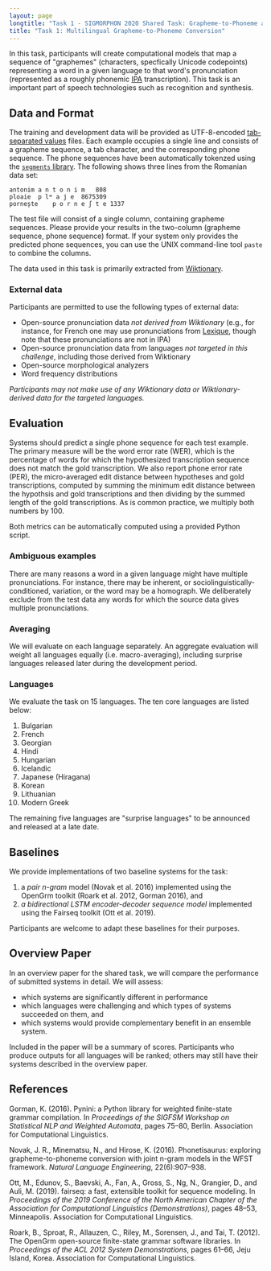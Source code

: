 ```yaml
---
layout: page
longtitle: "Task 1 - SIGMORPHON 2020 Shared Task: Grapheme-to-Phoneme and Unsupervised Induction of Morphology"
title: "Task 1: Multilingual Grapheme-to-Phoneme Conversion"
---
```


In this task, participants will create computational models that map a sequence
of "graphemes" (characters, specfically Unicode codepoints) representing a word
in a given language to that word's pronunciation (represented as a roughly
phonemic [IPA](https://en.wikipedia.org/wiki/International_Phonetic_Alphabet)
transcription). This task is an important part of speech technologies such as
recognition and synthesis.

Data and Format
---------------

The training and development data will be provided as UTF-8-encoded
[tab-separated values](https://en.wikipedia.org/wiki/Tab-separated_values)
files. Each example occupies a single line and consists of a grapheme sequence,
a tab character, and the corresponding phone sequence. The phone sequences have
been automatically tokenzed using the [`segments`
library](https://github.com/cldf/segments). The following shows three lines from
the Romanian data set:

    antonim	a n t o n i m	808
    ploaie	p lʷ a j e	8675309
    pornește	p o r n e ʃ t e	1337

The test file will consist of a single column, containing grapheme sequences.
Please provide your results in the two-column (grapheme sequence, phone
sequence) format. If your system only provides the predicted phone sequences,
you can use the UNIX command-line tool `paste` to combine the columns.

The data used in this task is primarily extracted from
[Wiktionary](https://en.wiktionary.org/wiki/Wiktionary:Main_Page).

### External data

Participants are permitted to use the following types of external data:

-   Open-source pronunciation data *not derived from Wiktionary* (e.g., for
    instance, for French one may use pronunciations from
    [Lexique](http://www.lexique.org/), though note that these pronunciations
    are not in IPA)
-   Open-source pronunciation data from languages *not targeted in this
    challenge*, including those derived from Wiktionary
-   Open-source morphological analyzers
-   Word frequency distributions

*Participants may not make use of any Wiktionary data or Wiktionary-derived data for the targeted
languages.*

Evaluation
----------

Systems should predict a single phone sequence for each test example. The
primary measure will be the word error rate (WER), which is the percentage of
words for which the hypothesized transcription sequence does not match the gold
transcription. We also report phone error rate (PER), the micro-averaged edit distance
between hypotheses and gold transcriptions, computed by summing the minimum edit
distance between the hypothsis and gold transcriptions and then dividing by the
summed length of the gold transcriptions. As is common practice, we multiply
both numbers by 100.

Both metrics can be automatically computed using a provided Python script.

### Ambiguous examples

There are many reasons a word in a given language might have multiple
pronunciations. For instance, there may be inherent, or
sociolinguistically-conditioned, variation, or the word may be a homograph. We
deliberately exclude from the test data any words for which the source data
gives multiple pronunciations.

### Averaging

We will evaluate on each language separately. An aggregate evaluation will
weight all languages equally (i.e. macro-averaging), including surprise
languages released later during the development period.

### Languages

We evaluate the task on 15 languages. The ten core languages are listed below:

1. Bulgarian
1. French
1. Georgian
1. Hindi
1. Hungarian
1. Icelandic
1. Japanese (Hiragana)
1. Korean
1. Lithuanian
1. Modern Greek

The remaining five languages are "surprise languages" to be announced and
released at a late date.

Baselines
---------

We provide implementations of two baseline systems for the task:

1.  a *pair n-gram* model (Novak et al. 2016) implemented using the OpenGrm
    toolkit (Roark et al. 2012, Gorman 2016), and
2.  *a bidirectional LSTM encoder-decoder sequence model* implemented using the
    Fairseq toolkit (Ott et al. 2019).

Participants are welcome to adapt these baselines for their purposes.

Overview Paper
--------------

In an overview paper for the shared task, we will compare the performance of
submitted systems in detail. We will assess:

-   which systems are significantly different in performance
-   which languages were challenging and which types of systems succeeded on
    them, and
-   which systems would provide complementary benefit in an ensemble system.

Included in the paper will be a summary of scores. Participants who produce
outputs for all languages will be ranked; others may still have their systems
described in the overview paper.

References
----------

Gorman, K. (2016). Pynini: a Python library for weighted finite-state grammar
compilation. In *Proceedings of the SIGFSM Workshop on Statistical NLP and
Weighted Automata*, pages 75–80, Berlin. Association for Computational
Linguistics.

Novak, J. R., Minematsu, N., and Hirose, K. (2016). Phonetisaurus: exploring
grapheme-to-phoneme conversion with joint n-gram models in the WFST framework.
*Natural Language Engineering*, 22(6):907–938.

Ott, M., Edunov, S., Baevski, A., Fan, A., Gross, S., Ng, N., Grangier, D., and
Auli, M. (2019). fairseq: a fast, extensible toolkit for sequence modeling. In
*Proceedings of the 2019 Conference of the North American Chapter of the
Association for Computational Linguistics (Demonstrations)*, pages 48–53,
Minneapolis. Association for Computational Linguistics.

Roark, B., Sproat, R., Allauzen, C., Riley, M., Sorensen, J., and Tai, T.
(2012). The OpenGrm open-source finite-state grammar software libraries. In
*Proceedings of the ACL 2012 System Demonstrations*, pages 61–66, Jeju Island,
Korea. Association for Computational Linguistics.
